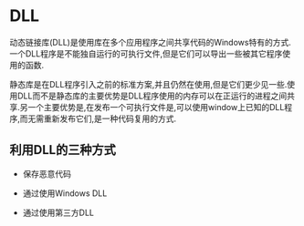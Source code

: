 # DLL

动态链接库(DLL)是使用库在多个应用程序之间共享代码的Windows特有的方式.一个DLL程序是不能独自运行的可执行文件,但是它们可以导出一些被其它程序使用的函数.

静态库是在DLL程序引入之前的标准方案,并且仍然在使用,但是它们更少见一些.使用DLL而不是静态库的主要优势是DLL程序使用的内存可以在正运行的进程之间共享.另一个主要优势是,在发布一个可执行文件是,可以使用window上已知的DLL程序,而无需重新发布它们,是一种代码复用的方式.

## 利用DLL的三种方式

- 保存恶意代码

- 通过使用Windows DLL

- 通过使用第三方DLL